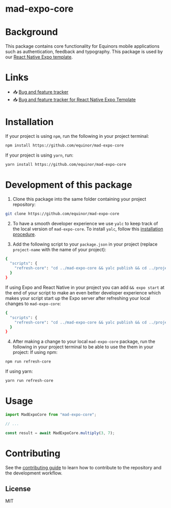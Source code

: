 # mad-expo-core

# Background
This package contains core functionality for Equinors mobile applications such as authentication, feedback and typography. This package is used by our [React Native Expo template](https://github.com/equinor/mad-react-native-expo-template).

# Links
- :inbox_tray: [Bug and feature tracker](https://github.com/equinor/mad-expo-core/projects/1)
- :inbox_tray: [Bug and feature tracker for React Native Expo Template](https://equinor-sds-si.atlassian.net/jira/software/c/projects/GDEXPO/boards/193)

# Installation
If your project is using `npm`, run the following in your project terminal:
```sh
npm install https://github.com/equinor/mad-expo-core
```
If your project is using `yarn`, run:
```sh
yarn install https://github.com/equinor/mad-expo-core
```
# Development of this package
1. Clone this package into the same folder containing your project repository:
```sh
git clone https://github.com/equinor/mad-expo-core
```
2. To have a smooth developer experience we use `yalc` to keep track of the local version of `mad-expo-core`. To install `yalc`, follow this [installation procedure](https://github.com/wclr/yalc#installation).

3. Add the following script to your `package.json` in your project (replace `project-name` with the name of your project):
```sh
{
  "scripts": {
    "refresh-core": "cd ../mad-expo-core && yalc publish && cd ../project-name && yalc add mad-expo-core"
  }
}
```

If using Expo and React Native in your project you can add `&& expo start` at the end of your script to make an even better developer experience which makes your script start up the Expo server after refreshing your local changes to `mad-expo-core`:

```sh
{
  "scripts": {
    "refresh-core": "cd ../mad-expo-core && yalc publish && cd ../project-name && yalc add mad-expo-core && expo start"
  }
}
```

4. After making a change to your local `mad-expo-core` package, run the following in your project terminal to be able to use the them in your project:
If using npm:
```sh
npm run refresh-core
```
If using yarn:
```sh
yarn run refresh-core
```

# Usage

```js
import MadExpoCore from "mad-expo-core";

// ...

const result = await MadExpoCore.multiply(3, 7);
```

# Contributing

See the [contributing guide](CONTRIBUTING.md) to learn how to contribute to the repository and the development workflow.

## License

MIT
